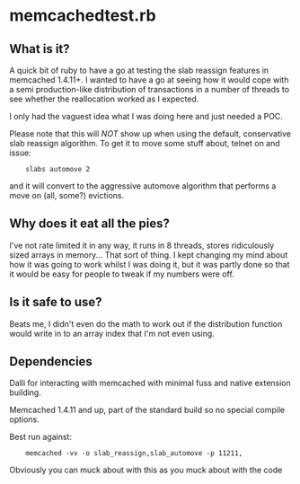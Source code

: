 memcachedtest.rb
================
What is it?
-----------
A quick bit of ruby to have a go at testing the slab reassign features in
memcached 1.4.11+. I wanted to have a go at seeing how it would cope with a semi
production-like distribution of transactions in a number of threads to see
whether the reallocation worked as I expected.

I only had the vaguest idea what I was doing here and just needed a POC.

Please note that this will *NOT* show up when using the default, conservative
slab reassign algorithm. To get it to move some stuff about, telnet on and
issue:

		slabs automove 2

and it will convert to the aggressive automove algorithm that performs a move on
(all, some?) evictions.

Why does it eat all the pies?
-----------------------------
I've not rate limited it in any way, it runs in 8 threads, stores ridiculously
sized arrays in memory... That sort of thing. I kept changing my mind about how
it was going to work whilst I was doing it, but it was partly done so that it
would be easy for people to tweak if my numbers were off.

Is it safe to use?
------------------
Beats me, I didn't even do the math to work out if the distribution function
would write in to an array index that I'm not even using.

Dependencies
------------
Dalli for interacting with memcached with minimal fuss and native extension
building.

Memcached 1.4.11 and up, part of the standard build so no special compile
options.

Best run against: 

		memcached -vv -o slab_reassign,slab_automove -p 11211,

Obviously you can muck about with this as you muck about with the code
